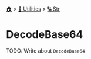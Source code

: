 <!--startTocHeader-->
[🏠](../../README.md) > [🔧 Utilities](../README.md) > [🔠 Str](README.md)
# DecodeBase64
<!--endTocHeader-->

TODO: Write about `DecodeBase64`

<!--startTocSubtopic-->

<!--endTocSubtopic-->